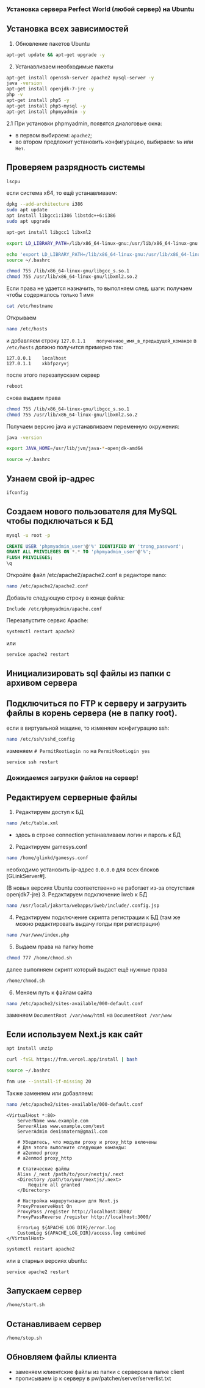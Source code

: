 ### Установка сервера Perfect World (любой сервер) на Ubuntu

## Установка всех зависимостей
1. Обновление пакетов Ubuntu
```bash
apt-get update && apt-get upgrade -y
```

2. Устанавливаем необходимые пакеты
```bash
apt-get install openssh-server apache2 mysql-server -y
java -version
apt-get install openjdk-7-jre -y
php -v
apt-get install php5 -y
apt-get install php5-mysql -y
apt-get install phpmyadmin -y
```

2.1 При установки phpmyadmin, появятся диалоговые окна:
- в первом выбираем: `apache2`;
- во втором предложит установить конфигурацию, выбираем: `No` или `Нет`.


## Проверяем разрядность системы
```bash
lscpu
```

если система x64, то ещё устанавливаем:
```bash
dpkg --add-architecture i386
sudo apt update
apt install libgcc1:i386 libstdc++6:i386
sudo apt upgrade
```
```bash
apt-get install libgcc1 libxml2
```
```bash
export LD_LIBRARY_PATH=/lib/x86_64-linux-gnu:/usr/lib/x86_64-linux-gnu:$LD_LIBRARY_PATH
```
```bash
echo 'export LD_LIBRARY_PATH=/lib/x86_64-linux-gnu:/usr/lib/x86_64-linux-gnu:$LD_LIBRARY_PATH' >> ~/.bashrc
source ~/.bashrc
```
```bash
chmod 755 /lib/x86_64-linux-gnu/libgcc_s.so.1
chmod 755 /usr/lib/x86_64-linux-gnu/libxml2.so.2
```

Если права не удается назначить, то выполняем след. шаги:
получаем чтобы содержалось только 1 имя
```bash
cat /etc/hostname
```

Открываем
```bash
nano /etc/hosts
```
и добавляем строку `127.0.1.1    полученное_имя_в_предыдущей_команде` в `/etc/hosts`
должно получится примерно так:
```
127.0.0.1    localhost
127.0.1.1    xkbfpzryvj
```
после этого перезапускаем сервер
```bash
reboot
```

снова выдаем права
```bash
chmod 755 /lib/x86_64-linux-gnu/libgcc_s.so.1
chmod 755 /usr/lib/x86_64-linux-gnu/libxml2.so.2
```

Получаем версию java и устанавливаем переменную окружения:
```bash
java -version
```
```bash
export JAVA_HOME=/usr/lib/jvm/java-*-openjdk-amd64
```
```bash
source ~/.bashrc
```
## Узнаем свой ip-адрес
```bash
ifconfig
```

## Создаем нового пользователя для MySQL чтобы подключаться к БД

```bash
mysql -u root -p
```

```sql
CREATE USER 'phpmyadmin_user'@'%' IDENTIFIED BY 'trong_password';
GRANT ALL PRIVILEGES ON *.* TO 'phpmyadmin_user'@'%';
FLUSH PRIVILEGES;
\q
```

Откройте файл /etc/apache2/apache2.conf в редакторе nano:
```bash
nano /etc/apache2/apache2.conf
```

Добавьте следующую строку в конце файла:
```
Include /etc/phpmyadmin/apache.conf
```

Перезапустите сервис Apache:
```bash
systemctl restart apache2
```
или
```bash
service apache2 restart
```

## Инициализировать sql файлы из папки с архивом сервера

## Подключиться по FTP к серверу и загрузить файлы в корень сервера (не в папку root).

если в виртуальной мащине, то изменяем конфигурацию ssh:
```bash
nano /etc/ssh/sshd_config
```
изменяем `# PermitRootLogin no` на `PermitRootLogin yes`

```bash
service ssh restart
```

### Дожидаемся загрузки файлов на сервер!

## Редактируем серверные файлы

1. Редактируем доступ к БД
```bash
nano /etc/table.xml
```
- здесь в строке connection устанавливаем логин и пароль к БД

2. Редактируем gamesys.conf
```bash
nano /home/glinkd/gamesys.conf
```
необходимо установить ip-адрес `0.0.0.0` для всех блоков [GLinkServer#].

(В новых версиях Ubuntu соответственно не работает из-за отсутствия openjdk7-jre)
3. Редактируем подключение iweb к БД
```bash
nano /usr/local/jakarta/webapps/iweb/include/.config.jsp
```

4. Редактируем подключение скрипта регистрации к БД (там же можно редактировать выдачу голды при регистрации)
```bash
nano /var/www/index.php
```

5. Выдаем права на папку home
```bash
chmod 777 /home/chmod.sh
```
далее выполняем скрипт который выдаст ещё нужные права
```bash
/home/chmod.sh
```

6. Меняем путь к файлам сайта
```bash
nano /etc/apache2/sites-available/000-default.conf
```
заменяем `DocumentRoot /var/www/html` на `DocumentRoot /var/www`

## Если используем Next.js как сайт

```bash
apt install unzip
```

```bash
curl -fsSL https://fnm.vercel.app/install | bash
```
```bash
source ~/.bashrc
```
```bash
fnm use --install-if-missing 20
```

Также заменяем или добавляем:
```bash
nano /etc/apache2/sites-available/000-default.conf
```

```
<VirtualHost *:80>
    ServerName www.example.com
    ServerAlias www.example.com/test
    ServerAdmin denismatern@gmail.com

    # Убедитесь, что модули proxy и proxy_http включены
    # Для этого выполните следующие команды:
    # a2enmod proxy
    # a2enmod proxy_http

    # Статические файлы
    Alias /_next /path/to/your/nextjs/.next
    <Directory /path/to/your/nextjs/.next>
        Require all granted
    </Directory>

    # Настройка маршрутизации для Next.js
    ProxyPreserveHost On
    ProxyPass /register http://localhost:3000/
    ProxyPassReverse /register http://localhost:3000/

    ErrorLog ${APACHE_LOG_DIR}/error.log
    CustomLog ${APACHE_LOG_DIR}/access.log combined
</VirtualHost>
```
```bash
systemctl restart apache2
```
или в старных версиях ubuntu:
```bash
service apache2 restart
```

## Запускаем сервер
```bash
/home/start.sh
```

## Останавливаем сервер
```bash
/home/stop.sh
```

## Обновляем файлы клиента
- заменяем клиентские файлы из папки с сервером в папке client
- прописываем ip к серверу в pw/patcher/server/serverlist.txt